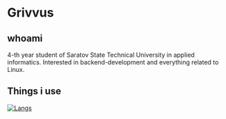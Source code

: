 # Grivvus
## whoami
4-th year student of Saratov State Technical University in applied informatics. Interested in backend-development and everything related to Linux.
## Things i use
[![Langs](https://skillicons.dev/icons?i=python,go,zig,postgres,mongodb,linux,bash,docker&theme=light)](https://skillicons.dev)
